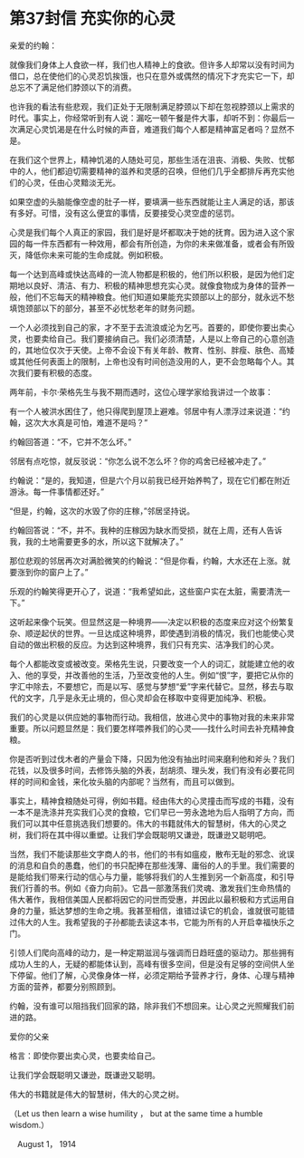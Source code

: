 # 第37封信 充实你的心灵

亲爱的约翰：

就像我们身体上人食欲一样，我们也人精神上的食欲。但许多人却常以没有时间为借口，总在使他们的心灵忍饥挨饿，也只在意外或偶然的情况下才充实它一下，却总忘不了满足他们脖颈以下的消费。

也许我的看法有些悲观，我们正处于无限制满足脖颈以下却在忽视脖颈以上需求的时代。事实上，你经常听到有人说：漏吃一顿午餐是件大事，却听不到：你最后一次满足心灵饥渴是在什么时候的声音，难道我们每个人都是精神富足者吗？显然不是。

在我们这个世界上，精神饥渴的人随处可见，那些生活在沮丧、消极、失败、忧郁中的人，他们都迫切需要精神的滋养和灵感的召唤，但他们几乎全都排斥再充实他们的心灵，任由心灵黯淡无光。

如果空虚的头脑能像空虚的肚子一样，要填满一些东西就能让主人满足的话，那该有多好。可惜，没有这么便宜的事情，反要接受心灵空虚的惩罚。

心灵是我们每个人真正的家园，我们是好是坏都取决于她的抚育。因为进入这个家园的每一件东西都有一种效用，都会有所创造，为你的未来做准备，或者会有所毁灭，降低你未来可能的生命成就。例如积极。

每一个达到高峰或快达高峰的一流人物都是积极的，他们所以积极，是因为他们定期地以良好、清洁、有力、积极的精神思想充实心灵。就像食物成为身体的营养一般，他们不忘每天的精神粮食。他们知道如果能充实颈部以上的部分，就永远不愁填饱颈部以下的部分，甚至不必忧愁老年的财务问题。

一个人必须找到自己的家，才不至于去流浪或沦为乞丐。首要的，即使你要出卖心灵，也要卖给自己。我们要接纳自己。我们必须清楚，人是以上帝自己的心意创造的，其地位仅次于天使。上帝不会设下有关年龄、教育、性别、胖瘦、肤色、高矮或其他任何表面上的限制，上帝也没有时间创造没用的人，更不会忽略每个人。其次我们要有积极的态度。

两年前，卡尔·荣格先生与我不期而遇时，这位心理学家给我讲过一个故事：

有一个人被洪水困住了，他只得爬到屋顶上避难。邻居中有人漂浮过来说道：“约翰，这次大水真是可怕，难道不是吗？”

约翰回答道：“不，它并不怎么坏。”

邻居有点吃惊，就反驳说：“你怎么说不怎么坏？你的鸡舍已经被冲走了。”

约翰说：“是的，我知道，但是六个月以前我已经开始养鸭了，现在它们都在附近游泳。每一件事情都还好。”

“但是，约翰，这次的水毁了你的庄稼，”邻居坚持说。

约翰回答说：“不，并不。我种的庄稼因为缺水而受损，就在上周，还有人告诉我，我的土地需要更多的水，所以这下就解决了。”

那位悲观的邻居再次对满脸微笑的约翰说：“但是你看，约翰，大水还在上涨。就要涨到你的窗户上了。”

乐观的约翰笑得更开心了，说道：“我希望如此，这些窗户实在太脏，需要清洗一下。”

这听起来像个玩笑。但显然这是一种境界——决定以积极的态度来应对这个纷繁复杂、顺逆起伏的世界。一旦达成这种境界，即使遇到消极的情况，我们也能使心灵自动的做出积极的反应。为达到这种境界，我们只有充实、洁净我们的心灵。

每个人都能改变或被改变。荣格先生说，只要改变一个人的词汇，就能建立他的收入、他的享受，并改善他的生活，乃至改变他的人生。例如“恨”字，要把它从你的字汇中除去，不要想它，而是以写、感觉与梦想“爱”字来代替它。显然，移去与取代的文字，几乎是永无止境的，但心灵却会在移取中变得更加纯净、积极。

我们的心灵是以供应她的事物而行动。我相信，放进心灵中的事物对我的未来非常重要。所以问题显然是：我们要怎样喂养我们的心灵——找什么时间去补充精神食粮。

你是否听到过伐木者的产量会下降，只因为他没有抽出时间来磨利他和斧头？我们花钱，以及很多时间，去修饰头脑的外表，刮胡须、理头发，我们有没有必要花同样的时间和金钱，来化妆头脑的内部呢？当然有，而且可以做到。

事实上，精神食粮随处可得，例如书籍。经由伟大的心灵撞击而写成的书籍，没有一本不是洗涤并充实我们心灵的食粮，它们早已一劳永逸地为后人指明了方向，而我们可以其中任意挑选我们想要的。伟大的书籍就伟大的智慧树，伟大的心灵之树，我们将在其中得以重塑。让我们学会既聪明又谦逊，既谦逊又聪明吧。

当然，我们不能读那些文字商人的书，他们的书有如瘟疫，散布无耻的邪念、讹误的消息和自负的愚蠢，他们的书只配捧在那些浅薄、庸俗的人的手里。我们需要的是能给我们带来行动的信心与力量，能够将我们的人生推到另一个新高度，和引导我们行善的书。例如《奋力向前》。它昌一部激荡我们灵魂、激发我们生命热情的伟大著作，我相信美国人民都将因它的问世而受惠，并因此以最积极和方式运用自身的力量，抵达梦想的生命之境。我甚至相信，谁错过读它的机会，谁就很可能错过伟大的人生。我希望我的子孙都能去读这本书，它能为所有的人开启幸福快乐之门。

引领人们爬向高峰的动力，是一种定期滋润与强调而日趋旺盛的驱动力。那些拥有成功人生的人，无疑的都能体认到，高峰有很多空间，但是没有足够的空间供人坐下停留。他们了解，心灵像身体一样，必须定期给予营养才行，身体、心理与精神方面的营养，都要分别照顾到。

约翰，没有谁可以阻挡我们回家的路，除非我们不想回来。让心灵之光照耀我们前进的路。


爱你的父亲

格言：即使你要出卖心灵，也要卖给自己。
 
让我们学会既聪明又谦逊，既谦逊又聪明。
 
伟大的书籍就是伟大的智慧树，伟大的心灵之树。
 
（Let us then learn a wise humility ， but at the same time a humble wisdom.）
 
 　August 1， 1914